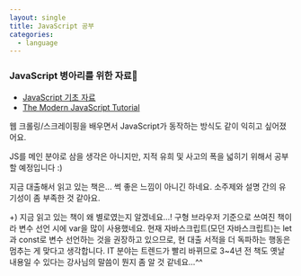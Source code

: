 ```yaml
---
layout: single
title: JavaScript 공부
categories:
  - language
---
```

### JavaScript 병아리를 위한 자료🐤
* [JavaScript 기초 자료](https://learnjs.vlpt.us/)
* [The Modern JavaScript Tutorial](https://javascript.info/)
  
웹 크롤링/스크레이핑을 배우면서 JavaScript가 동작하는 방식도 같이 익히고 싶어졌어요.  
  
JS를 메인 분야로 삼을 생각은 아니지만, 지적 유희 및 사고의 폭을 넓히기 위해서 공부할 예정입니다 :)  
  
지금 대출해서 읽고 있는 책은... 썩 좋은 느낌이 아니긴 하네요. 소주제와 설명 간의 유기성이 좀 부족한 것 같아요.

+) 지금 읽고 있는 책이 왜 별로였는지 알겠네요...! 구형 브라우저 기준으로 쓰여진 책이라 변수 선언 시에 var을 많이 사용했네요. 현재 자바스크립트(모던 자바스크립트)는 let과 const로 변수 선언하는 것을 권장하고 있으므로, 현 대출 서적을 더 독파하는 행동은 멈추는 게 맞다고 생각합니다. IT 분야는 트렌드가 빨리 바뀌므로 3~4년 전 책도 옛날 내용일 수 있다는 강사님의 말씀이 뭔지 좀 알 것 같네요...^^ 
